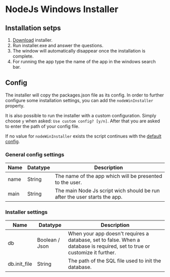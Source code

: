# NodeJs Windows Installer

## Installation setps

1. [Download](https://github.com/lnoppinger/nodeWinInstaller/raw/main/installer.exe) installer.
2. Run installer.exe and answer the questions.
3. The window will automatically disappear once the installation is complete.
4. For running the app type the name of the app in the windows search bar.

## Config

The installer will copy the packages.json file as its config. In order to further configure some installation settings, you can add the ``nodeWinInstaller`` property.

It is also possible to run the installer with a custom configuration. Simply choose ``y`` when asked: ``Use custom config? [y/n]``. After that you are asked to enter the path of your config file.

If no value for ```nodeWinInstaller``` exists the script continues with the [default config](https://github.com/lnoppinger/nodeWinInstaller/blob/main/default_config.json).

### General config settings

| Name | Datatype | Description                                                                |
| ---- | -------- | -------------------------------------------------------------------------- |
| name | String   | The name of the app which will be presented to the user.                   |
| main | String   | The main Node Js script wich should be run after the user starts the app. |

### Installer settings

| Name         | Datatype       | Description                                                                                                                |
| ------------ | -------------- | -------------------------------------------------------------------------------------------------------------------------- |
| db           | Boolean / Json | When your app doesn't requires a database, set to false. When a database is required, set to true or customize it further. |
| db.init_file | String         | The path of the SQL file used to init the database.                                                                        |
